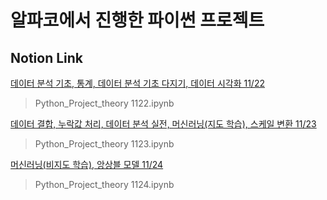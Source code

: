 # 알파코에서 진행한 파이썬 프로젝트

## Notion Link


[데이터 분석 기초, 통계, 데이터 분석 기초 다지기, 데이터 시각화 11/22](https://determined-fan-807.notion.site/11-22-d045678a25164ffe8c209643bfe8f1a9)
> Python_Project_theory 1122.ipynb

[데이터 결합, 누락값 처리, 데이터 분석 실전, 머신러닝(지도 학습), 스케일 변환 11/23](https://determined-fan-807.notion.site/11-23-7a3e883d86974cf4a3a08a92c006bb9d)
> Python_Project_theory 1123.ipynb

[머신러닝(비지도 학습), 앙상블 모델 11/24](https://determined-fan-807.notion.site/11-24-864dc5a8cbd442d3b500de78742a3387)
> Python_Project_theory 1124.ipynb
